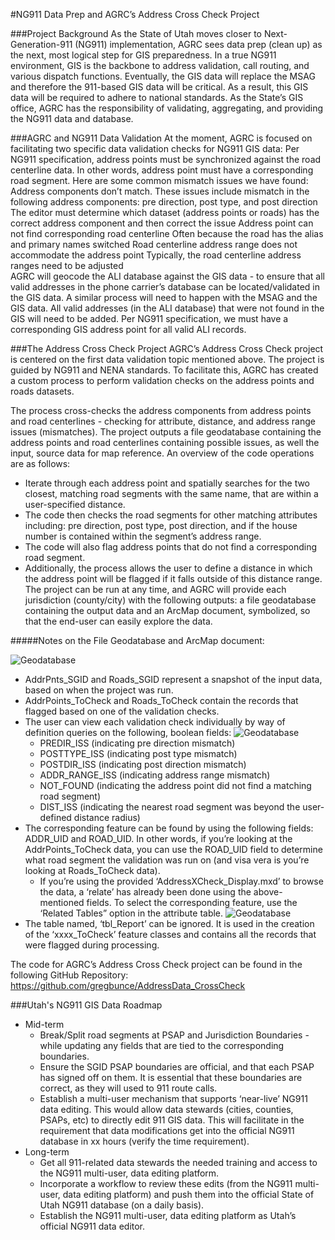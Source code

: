 #NG911 Data Prep and AGRC’s Address Cross Check Project

###Project Background
As the State of Utah moves closer to Next-Generation-911 (NG911) implementation, AGRC sees data prep (clean up) as the next, most logical step for GIS preparedness.  In a true NG911 environment, GIS is the backbone to address validation, call routing, and various dispatch functions.  Eventually, the GIS data will replace the MSAG and therefore the 911-based GIS data will be critical.  As a result, this GIS data will be required to adhere to national standards.   As the State’s GIS office, AGRC has the responsibility of validating, aggregating, and providing the NG911 data and database.

###AGRC and NG911 Data Validation
At the moment, AGRC is focused on facilitating two specific data validation checks for NG911 GIS data: 
Per NG911 specification, address points must be synchronized against the road centerline data.  In other words, address point must have a corresponding road segment.  Here are some common mismatch issues we have found:
Address components don’t match.  These issues include mismatch in the following address components: pre direction, post type, and post direction
The editor must determine which dataset (address points or roads) has the correct address component and then correct the issue
Address point can not find corresponding road centerline
Often because the road has the alias and primary names switched
Road centerline address range does not accommodate the address point 
Typically, the road centerline address ranges need to be adjusted  
AGRC will geocode the ALI database against the GIS data - to ensure that all valid addresses in the phone carrier’s database can be located/validated in the GIS data.  A similar process will need to happen with the MSAG and the GIS data.  All valid addresses (in the ALI database) that were not found in the GIS will need to be added.  Per NG911 specification, we must have a corresponding GIS address point for all valid ALI records. 
 	
###The Address Cross Check Project
AGRC’s Address Cross Check project is centered on the first data validation topic mentioned above.  The project is guided by NG911 and NENA standards.  To facilitate this, AGRC has created a custom process to perform validation checks on the address points and roads datasets.  

The process cross-checks the address components from address points and road centerlines - checking for attribute, distance, and address range issues (mismatches). The project outputs a file geodatabase containing the address points and road centerlines containing possible issues, as well the input, source data for map reference.  An overview of the code operations are as follows:

* Iterate through each address point and spatially searches for the two closest, matching road segments with the same name, that are within a user-specified distance.
* The code then checks the road segments for other matching attributes including: pre direction, post type, post direction, and if the house number is contained within the segment’s address range.  
* The code will also flag address points that do not find a corresponding road segment.
* Additionally, the process allows the user to define a distance in which the address point will be flagged if it falls outside of this distance range.
The project can be run at any time, and AGRC will provide each jurisdiction (county/city) with the following outputs: a file geodatabase containing the output data and an ArcMap document, symbolized, so that the end-user can easily explore the data.   

#####Notes on the File Geodatabase and ArcMap document:

![Geodatabase](/images/fgdb.png)

* AddrPnts_SGID and Roads_SGID represent a snapshot of the input data, based on when the project was run.
* AddrPoints_ToCheck and Roads_ToCheck contain the records that flagged based on one of the validation checks.  
* The user can view each validation check individually by way of definition queries on the following, boolean fields: 
![Geodatabase](/images/fields.png)
	* PREDIR_ISS (indicating pre direction mismatch)
	* POSTTYPE_ISS (indicating post type mismatch)
	* POSTDIR_ISS (indicating post direction mismatch)
	* ADDR_RANGE_ISS (indicating address range mismatch)
	* NOT_FOUND (indicating the address point did not find a matching road segment)
	* DIST_ISS (indicating the nearest road segment was beyond the user-defined distance radius)
* The corresponding feature can be found by using the following fields: ADDR_UID and ROAD_UID.  In other words, if you’re looking at the AddrPoints_ToCheck data, you can use the ROAD_UID field to determine what road segment the validation was run on (and visa vera is you’re looking at Roads_ToCheck data).
	* If you’re using the provided ‘AddressXCheck_Display.mxd’ to browse the data, a ‘relate’ has already been done using the above-mentioned fields.  To select the corresponding feature, use the ‘Related Tables” option in the attribute table.
![Geodatabase](/images/relate.png)
* The table named, ‘tbl_Report’ can be ignored.  It is used in the creation of the ‘xxxx_ToCheck’ feature classes and contains all the records that were flagged during processing.

The code for AGRC’s Address Cross Check project can be found in the following GitHub Repository: https://github.com/gregbunce/AddressData_CrossCheck

###Utah's NG911 GIS Data Roadmap
* Mid-term
	* Break/Split road segments at PSAP and Jurisdiction Boundaries - while updating any fields that are tied to the corresponding boundaries. 
	* Ensure the SGID PSAP boundaries are official, and that each PSAP has signed off on them.  It is essential that these boundaries are correct, as they will used to 911 route calls. 
	* Establish a multi-user mechanism that supports ‘near-live’ NG911 data editing.  This would allow data stewards (cities, counties, PSAPs, etc) to directly edit 911 GIS data.  This will facilitate in the requirement that data modifications get into the official NG911 database in xx hours (verify the time requirement).
* Long-term
	* Get all 911-related data stewards the needed training and access to the NG911 multi-user, data editing platform.
	* Incorporate a workflow to review these edits (from the NG911 multi-user, data editing platform) and push them into the official State of Utah NG911 database (on a daily basis).
	* Establish the NG911 multi-user, data editing platform as Utah’s official NG911 data editor.
